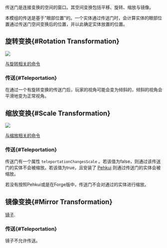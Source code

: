传送门是连接变换的空间的窗口。其空间变换包括平移、旋转、缩放与镜像。

本模组的传送是基于"眼部位置"的。一个实体通过传送门时，会计算实体的眼部位置通过传送门空间变换后的位置，并以此确定实体放置的位置。

## 旋转变换{#Rotation Transformation}

![](https://qouteall-1.oss-ap-northeast-1.aliyuncs.com/2020-08-06-12-18-32.png)

[与旋转相关的命令](https://github.com/qouteall/ImmersivePortalsMod/wiki/Commands-Reference#rotation)

### 传送{#Teleportation}

在通过一个有旋转变换的传送门后，玩家的视角可能会变为倾斜的，倾斜的视角会平滑地变为正常视角。

## 缩放变换{#Scale Transformation}

![](https://qouteall-1.oss-ap-northeast-1.aliyuncs.com/2020-08-06-12-34-27.png)

[与缩放相关的命令](https://github.com/qouteall/ImmersivePortalsMod/wiki/Commands-Reference#scale)

### 传送{#Teleportation}
传送门有一个属性 `teleportationChangesScale` 。若该值为false，则通过该传送门的实体不会被缩放。若该值为true，且安装了 [Pehkui](https://www.curseforge.com/minecraft/mc-mods/pehkui) 则通过传送门的实体会被缩放。

若没有按照Pehkui或是在Forge版中，传送门不会对通过的实体进行缩放。

## 镜像变换{#Mirror Transformation}

[镜子](https://github.com/qouteall/ImmersivePortalsMod/wiki/Portals#mirrors).

### 传送{#Teleportation}
镜子不允许传送。